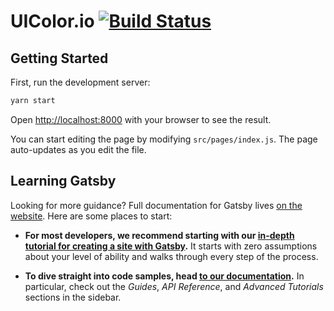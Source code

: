 # UIColor.io [![Build Status](https://travis-ci.org/manosim/ui-color.svg?branch=master)](https://travis-ci.org/manosim/ui-color)

## Getting Started

First, run the development server:

```bash
yarn start
```

Open [http://localhost:8000](http://localhost:8000) with your browser to see the result.

You can start editing the page by modifying `src/pages/index.js`. The page auto-updates as you edit the file.

## Learning Gatsby

Looking for more guidance? Full documentation for Gatsby lives [on the website](https://www.gatsbyjs.org/). Here are some places to start:

- **For most developers, we recommend starting with our [in-depth tutorial for creating a site with Gatsby](https://www.gatsbyjs.org/tutorial/).** It starts with zero assumptions about your level of ability and walks through every step of the process.

- **To dive straight into code samples, head [to our documentation](https://www.gatsbyjs.org/docs/).** In particular, check out the _Guides_, _API Reference_, and _Advanced Tutorials_ sections in the sidebar.
